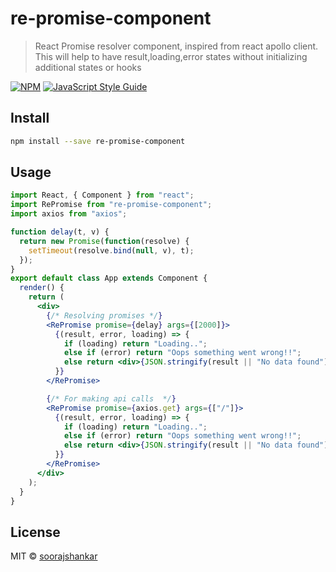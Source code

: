 # re-promise-component

> React Promise resolver component, inspired from react apollo client. This will help to have result,loading,error states without initializing additional states or hooks

[![NPM](https://img.shields.io/npm/v/re-promise-component.svg)](https://www.npmjs.com/package/re-promise-component) [![JavaScript Style Guide](https://img.shields.io/badge/code_style-standard-brightgreen.svg)](https://standardjs.com)

## Install

```bash
npm install --save re-promise-component
```

## Usage

```jsx
import React, { Component } from "react";
import RePromise from "re-promise-component";
import axios from "axios";

function delay(t, v) {
  return new Promise(function(resolve) {
    setTimeout(resolve.bind(null, v), t);
  });
}
export default class App extends Component {
  render() {
    return (
      <div>
        {/* Resolving promises */}
        <RePromise promise={delay} args={[2000]}>
          {(result, error, loading) => {
            if (loading) return "Loading..";
            else if (error) return "Oops something went wrong!!";
            else return <div>{JSON.stringify(result || "No data found")}</div>;
          }}
        </RePromise>

        {/* For making api calls  */}
        <RePromise promise={axios.get} args={["/"]}>
          {(result, error, loading) => {
            if (loading) return "Loading..";
            else if (error) return "Oops something went wrong!!";
            else return <div>{JSON.stringify(result || "No data found")}</div>;
          }}
        </RePromise>
      </div>
    );
  }
}
```

## License

MIT © [soorajshankar](https://github.com/soorajshankar)
